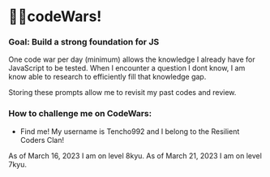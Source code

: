 # 🧙‍♂️codeWars!

### Goal: Build a strong foundation for JS
One code war per day (minimum) allows the knowledge I already have for JavaScript to be tested. When I encounter a question I dont know, I am know able to research to efficiently fill that knowledge gap. 

Storing these prompts allow me to revisit my past codes and review. 

### How to challenge me on CodeWars:

- Find me! My username is Tencho992 and I belong to the Resilient Coders Clan! 

As of March 16, 2023 I am on level 8kyu.
As of March 21, 2023 I am on level 7kyu.